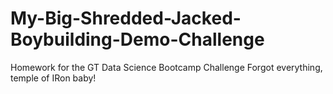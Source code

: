 # My-Big-Shredded-Jacked-Boybuilding-Demo-Challenge
Homework for the GT Data Science Bootcamp Challenge
 Forgot everything, temple of IRon baby!